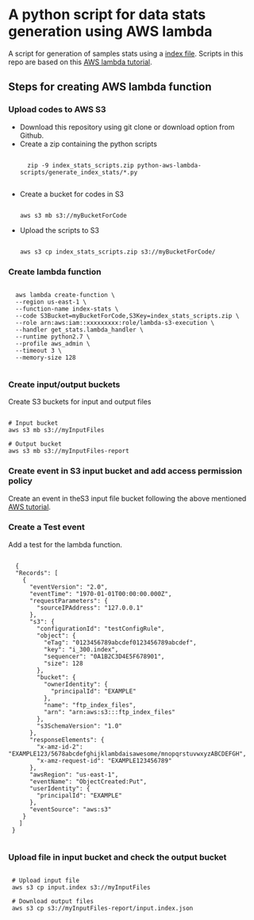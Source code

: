 # A python script for data stats generation using AWS lambda
A script for generation of samples stats using a [index file](http://ftp.ebi.ac.uk/pub/databases/blueprint/releases/current_release/homo_sapiens/20160816.data.index). Scripts in this repo are based on this [AWS lambda tutorial](http://docs.aws.amazon.com/lambda/latest/dg/with-s3-example.html).

## Steps for creating AWS lambda function

### Upload codes to AWS S3
* Download this repository using git clone or download option from Github.
* Create a zip containing the python scripts
   <pre><code>
    zip -9 index_stats_scripts.zip python-aws-lambda-scripts/generate_index_stats/*.py
   </code></pre>
* Create a bucket for codes in S3
  <pre><code>
  aws s3 mb s3://myBucketForCode
  </code></pre>
* Upload the scripts to S3
  <pre><code>
  aws s3 cp index_stats_scripts.zip s3://myBucketForCode/
  </code></pre>
  
### Create lambda function
  <pre><code>
  aws lambda create-function \
  --region us-east-1 \
  --function-name index-stats \
  --code S3Bucket=myBucketForCode,S3Key=index_stats_scripts.zip \
  --role arn:aws:iam::xxxxxxxxx:role/lambda-s3-execution \
  --handler get_stats.lambda_handler \
  --runtime python2.7 \
  --profile aws_admin \
  --timeout 3 \
  --memory-size 128
  </code></pre>

### Create input/output buckets
Create S3 buckets for input and output files
<pre><code>
# Input bucket
aws s3 mb s3://myInputFiles

# Output bucket
aws s3 mb s3://myInputFiles-report
</code></pre>

### Create event in S3 input bucket and add access permission policy
Create an event in theS3 input file bucket following the above mentioned [AWS tutorial](http://docs.aws.amazon.com/lambda/latest/dg/with-s3-example-configure-event-source.html).

### Create a Test event
Add a test for the lambda function.
  <pre><code>
  {
  "Records": [
    {
      "eventVersion": "2.0",
      "eventTime": "1970-01-01T00:00:00.000Z",
      "requestParameters": {
        "sourceIPAddress": "127.0.0.1"
      },
      "s3": {
        "configurationId": "testConfigRule",
        "object": {
          "eTag": "0123456789abcdef0123456789abcdef",
          "key": "i_300.index",
          "sequencer": "0A1B2C3D4E5F678901",
          "size": 128
        },
        "bucket": {
          "ownerIdentity": {
            "principalId": "EXAMPLE"
          },
          "name": "ftp_index_files",
          "arn": "arn:aws:s3:::ftp_index_files"
        },
        "s3SchemaVersion": "1.0"
      },
      "responseElements": {
        "x-amz-id-2": "EXAMPLE123/5678abcdefghijklambdaisawesome/mnopqrstuvwxyzABCDEFGH",
        "x-amz-request-id": "EXAMPLE123456789"
      },
      "awsRegion": "us-east-1",
      "eventName": "ObjectCreated:Put",
      "userIdentity": {
        "principalId": "EXAMPLE"
      },
      "eventSource": "aws:s3"
    }
   ]
 }
 </code></pre>
 
 ### Upload file in input bucket and check the output bucket
 <pre><code>
 # Upload input file
 aws s3 cp input.index s3://myInputFiles
 
 # Download output files
 aws s3 cp s3://myInputFiles-report/input.index.json
 </code></pre>
 
 
